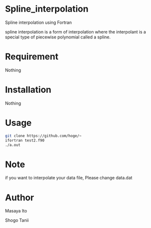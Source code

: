 # Spline_interpolation
Spline interpolation using Fortran

spline interpolation is a form of interpolation 
where the interpolant is a special type of piecewise polynomial called a spline.
  
# Requirement 
 
 Nothing
 
# Installation
 
 Nothing
 
# Usage
 
```bash
git clone https://github.com/hoge/~
ifortran test2.f90
./a.out
```
 
# Note
 
if you want to interpolate your data file, Please change data.dat
 
# Author
 
Masaya Ito

Shogo Tanii
